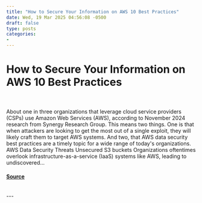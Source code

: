 ```yaml
---
title: "How to Secure Your Information on AWS 10 Best Practices"
date: Wed, 19 Mar 2025 04:56:08 -0500
draft: false
type: posts
categories: 
- 
---
```

# How to Secure Your Information on AWS 10 Best Practices

<br/>

<br/>
About one in three organizations that leverage cloud service providers (CSPs) use Amazon Web Services (AWS), according to November 2024 research from Synergy Research Group. This means two things. One is that when attackers are looking to get the most out of a single exploit, they will likely craft them to target AWS systems. And two, that AWS data security best practices are a timely topic for a wide range of today's organizations. AWS Data Security Threats Unsecured S3 buckets Organizations oftentimes overlook infrastructure-as-a-service (IaaS) systems like AWS, leading to undiscovered...

#### [Source](https://www.tripwire.com/state-of-security/secure-information-aws-10-best-practices)

<br/>
---
